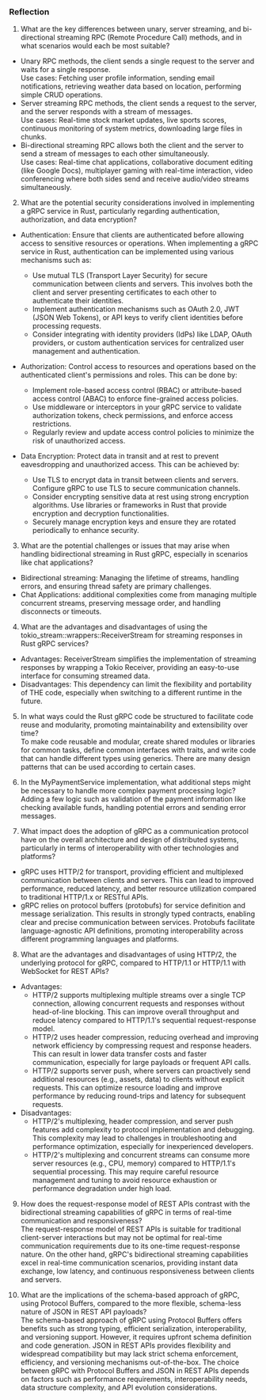 ### Reflection
1. What are the key differences between unary, server streaming, and bi-directional streaming RPC (Remote Procedure Call) methods, and in what scenarios would each be most suitable?
- Unary RPC methods, the client sends a single request to the server and waits for a single response. <br>
Use cases: Fetching user profile information, sending email notifications, retrieving weather data based on location, performing simple CRUD operations.
- Server streaming RPC methods, the client sends a request to the server, and the server responds with a stream of messages. <br>
Use cases: Real-time stock market updates, live sports scores, continuous monitoring of system metrics, downloading large files in chunks.
-  Bi-directional streaming RPC allows both the client and the server to send a stream of messages to each other simultaneously. <br>
Use cases: Real-time chat applications, collaborative document editing (like Google Docs), multiplayer gaming with real-time interaction, video conferencing where both sides send and receive audio/video streams simultaneously.

2. What are the potential security considerations involved in implementing a gRPC service in Rust, particularly regarding authentication, authorization, and data encryption?
- Authentication: Ensure that clients are authenticated before allowing access to sensitive resources or operations. When implementing a gRPC service in Rust, authentication can be implemented using various mechanisms such as:
    - Use mutual TLS (Transport Layer Security) for secure communication between clients and servers. This involves both the client and server presenting certificates to each other to authenticate their identities.
    - Implement authentication mechanisms such as OAuth 2.0, JWT (JSON Web Tokens), or API keys to verify client identities before processing requests.
    - Consider integrating with identity providers (IdPs) like LDAP, OAuth providers, or custom authentication services for centralized user management and authentication.

- Authorization: Control access to resources and operations based on the authenticated client's permissions and roles. This can be done by:
    - Implement role-based access control (RBAC) or attribute-based access control (ABAC) to enforce fine-grained access policies.
    - Use middleware or interceptors in your gRPC service to validate authorization tokens, check permissions, and enforce access restrictions.
    - Regularly review and update access control policies to minimize the risk of unauthorized access.

- Data Encryption: Protect data in transit and at rest to prevent eavesdropping and unauthorized access. This can be achieved by:
    - Use TLS to encrypt data in transit between clients and servers. Configure gRPC to use TLS to secure communication channels.
    - Consider encrypting sensitive data at rest using strong encryption algorithms. Use libraries or frameworks in Rust that provide encryption and decryption functionalities.
    - Securely manage encryption keys and ensure they are rotated periodically to enhance security.

3. What are the potential challenges or issues that may arise when handling bidirectional streaming in Rust gRPC, especially in scenarios like chat applications?
- Bidirectional streaming: Managing the lifetime of streams, handling errors, and ensuring thread safety are primary challenges.
- Chat Applications: additional complexities come from managing multiple concurrent streams, preserving message order, and handling disconnects or timeouts.

4. What are the advantages and disadvantages of using the tokio_stream::wrappers::ReceiverStream for streaming responses in Rust gRPC services?
- Advantages: ReceiverStream simplifies the implementation of streaming responses by wrapping a Tokio Receiver, providing an easy-to-use interface for consuming streamed data.
- Disadvantages: This dependency can limit the flexibility and portability of THE code, especially when switching to a different runtime in the future.

5. In what ways could the Rust gRPC code be structured to facilitate code reuse and modularity, promoting maintainability and extensibility over time? <br>
To make code reusable and modular, create shared modules or libraries for common tasks, define common interfaces with traits, and write code that can handle different types using generics. There are many design patterns that can be used according to certain cases.

6. In the MyPaymentService implementation, what additional steps might be necessary to handle more complex payment processing logic? <br>
Adding a few logic such as validation of the payment information like checking available funds, handling potential errors and sending error messages.

7. What impact does the adoption of gRPC as a communication protocol have on the overall architecture and design of distributed systems, particularly in terms of interoperability with other technologies and platforms?
- gRPC uses HTTP/2 for transport, providing efficient and multiplexed communication between clients and servers. This can lead to improved performance, reduced latency, and better resource utilization compared to traditional HTTP/1.x or RESTful APIs. 
- gRPC relies on protocol buffers (protobufs) for service definition and message serialization. This results in strongly typed contracts, enabling clear and precise communication between services. Protobufs facilitate language-agnostic API definitions, promoting interoperability across different programming languages and platforms.

8. What are the advantages and disadvantages of using HTTP/2, the underlying protocol for gRPC, compared to HTTP/1.1 or HTTP/1.1 with WebSocket for REST APIs?
- Advantages: 
    - HTTP/2 supports multiplexing multiple streams over a single TCP connection, allowing concurrent requests and responses without head-of-line blocking. This can improve overall throughput and reduce latency compared to HTTP/1.1's sequential request-response model.
    - HTTP/2 uses header compression, reducing overhead and improving network efficiency by compressing request and response headers. This can result in lower data transfer costs and faster communication, especially for large payloads or frequent API calls.
    - HTTP/2 supports server push, where servers can proactively send additional resources (e.g., assets, data) to clients without explicit requests. This can optimize resource loading and improve performance by reducing round-trips and latency for subsequent requests.
- Disadvantages:
    - HTTP/2's multiplexing, header compression, and server push features add complexity to protocol implementation and debugging. This complexity may lead to challenges in troubleshooting and performance optimization, especially for inexperienced developers.
    - HTTP/2's multiplexing and concurrent streams can consume more server resources (e.g., CPU, memory) compared to HTTP/1.1's sequential processing. This may require careful resource management and tuning to avoid resource exhaustion or performance degradation under high load.

9. How does the request-response model of REST APIs contrast with the bidirectional streaming capabilities of gRPC in terms of real-time communication and responsiveness? <br>
The request-response model of REST APIs is suitable for traditional client-server interactions but may not be optimal for real-time communication requirements due to its one-time request-response nature. On the other hand, gRPC's bidirectional streaming capabilities excel in real-time communication scenarios, providing instant data exchange, low latency, and continuous responsiveness between clients and servers.

10. What are the implications of the schema-based approach of gRPC, using Protocol Buffers, compared to the more flexible, schema-less nature of JSON in REST API payloads? <br>
The schema-based approach of gRPC using Protocol Buffers offers benefits such as strong typing, efficient serialization, interoperability, and versioning support. However, it requires upfront schema definition and code generation. JSON in REST APIs provides flexibility and widespread compatibility but may lack strict schema enforcement, efficiency, and versioning mechanisms out-of-the-box. The choice between gRPC with Protocol Buffers and JSON in REST APIs depends on factors such as performance requirements, interoperability needs, data structure complexity, and API evolution considerations.